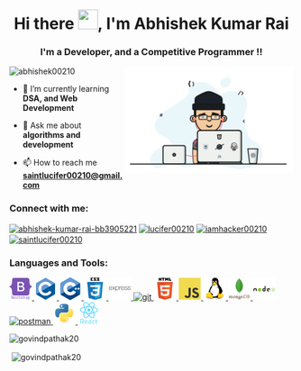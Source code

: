 <h1 align="center">Hi there <img src="https://raw.githubusercontent.com/MartinHeinz/MartinHeinz/master/wave.gif" width="35" height = "35">, I'm Abhishek Kumar Rai</h1>
<h3 align="center">I'm a Developer, and a Competitive Programmer !!</h3>
<img align="right" alt="Coding" width="300" src="https://raw.githubusercontent.com/SandunWebDev/SandunWebDev/main/assets/developer_coding_1.gif">

<p align="left"> <img src="https://komarev.com/ghpvc/?username=abhishek00210&label=Profile%20views&color=0e75b6&style=flat" alt="abhishek00210" /> </p>

- 🌱 I’m currently learning **DSA, and Web Development**

- 💬 Ask me about **algorithms and development**

- 📫 How to reach me **saintlucifer00210@gmail.com**

<h3 align="left">Connect with me:</h3>
<p align="left">
<a href="https://www.linkedin.com/in/abhishek-kumar-rai-bb3905221/" target="blank"><img align="center" src="https://raw.githubusercontent.com/rahuldkjain/github-profile-readme-generator/master/src/images/icons/Social/linked-in-alt.svg" alt="abhishek-kumar-rai-bb3905221" height="30" width="40" /></a>
<a href="https://www.codechef.com/users/lucifer00210" target="blank"><img align="center" src="https://img.icons8.com/plasticine/100/000000/codechef.png" alt="lucifer00210" height="30" width="40" /></a>
<a href="https://codeforces.com/profile/iamhacker00210" target="blank"><img align="center" src="https://raw.githubusercontent.com/rahuldkjain/github-profile-readme-generator/master/src/images/icons/Social/codeforces.svg" alt="iamhacker00210" height="30" width="40" /></a>
<a href="https://leetcode.com/saintlucifer00210/" target="blank"><img align="center" src="https://raw.githubusercontent.com/rahuldkjain/github-profile-readme-generator/master/src/images/icons/Social/leet-code.svg" alt="saintlucifer00210" height="30" width="40" /></a>
</p>

<h3 align="left">Languages and Tools:</h3>
<p align="left"> <a href="https://getbootstrap.com" target="_blank" rel="noreferrer"> <img src="https://raw.githubusercontent.com/devicons/devicon/master/icons/bootstrap/bootstrap-plain-wordmark.svg" alt="bootstrap" width="40" height="40"/> </a> <a href="https://www.cprogramming.com/" target="_blank" rel="noreferrer"> <img src="https://raw.githubusercontent.com/devicons/devicon/master/icons/c/c-original.svg" alt="c" width="40" height="40"/> </a> <a href="https://www.w3schools.com/cpp/" target="_blank" rel="noreferrer"> <img src="https://raw.githubusercontent.com/devicons/devicon/master/icons/cplusplus/cplusplus-original.svg" alt="cplusplus" width="40" height="40"/> </a> <a href="https://www.w3schools.com/css/" target="_blank" rel="noreferrer"> <img src="https://raw.githubusercontent.com/devicons/devicon/master/icons/css3/css3-original-wordmark.svg" alt="css3" width="40" height="40"/> </a> <a href="https://expressjs.com" target="_blank" rel="noreferrer"> <img src="https://raw.githubusercontent.com/devicons/devicon/master/icons/express/express-original-wordmark.svg" alt="express" width="40" height="40"/> </a> <a href="https://git-scm.com/" target="_blank" rel="noreferrer"> <img src="https://www.vectorlogo.zone/logos/git-scm/git-scm-icon.svg" alt="git" width="40" height="40"/> </a> <a href="https://www.w3.org/html/" target="_blank" rel="noreferrer"> <img src="https://raw.githubusercontent.com/devicons/devicon/master/icons/html5/html5-original-wordmark.svg" alt="html5" width="40" height="40"/> </a> <a href="https://developer.mozilla.org/en-US/docs/Web/JavaScript" target="_blank" rel="noreferrer"> <img src="https://raw.githubusercontent.com/devicons/devicon/master/icons/javascript/javascript-original.svg" alt="javascript" width="40" height="40"/> </a> <a href="https://www.linux.org/" target="_blank" rel="noreferrer"> <img src="https://raw.githubusercontent.com/devicons/devicon/master/icons/linux/linux-original.svg" alt="linux" width="40" height="40"/> </a> <a href="https://www.mongodb.com/" target="_blank" rel="noreferrer"> <img src="https://raw.githubusercontent.com/devicons/devicon/master/icons/mongodb/mongodb-original-wordmark.svg" alt="mongodb" width="40" height="40"/> </a> <a href="https://nodejs.org" target="_blank" rel="noreferrer"> <img src="https://raw.githubusercontent.com/devicons/devicon/master/icons/nodejs/nodejs-original-wordmark.svg" alt="nodejs" width="40" height="40"/> </a> <a href="https://postman.com" target="_blank" rel="noreferrer"> <img src="https://www.vectorlogo.zone/logos/getpostman/getpostman-icon.svg" alt="postman" width="40" height="40"/> </a> <a href="https://www.python.org" target="_blank" rel="noreferrer"> <img src="https://raw.githubusercontent.com/devicons/devicon/master/icons/python/python-original.svg" alt="python" width="40" height="40"/> </a> <a href="https://reactjs.org/" target="_blank" rel="noreferrer"> <img src="https://raw.githubusercontent.com/devicons/devicon/master/icons/react/react-original-wordmark.svg" alt="react" width="40" height="40"/> </a>  </p>

<p><img align="left" src="https://github-readme-stats.vercel.app/api/top-langs?username=abhishek00210&show_icons=true&locale=en&layout=compact" alt="govindpathak20" /></p><br>

<p>&nbsp;<img align="center" src="https://github-readme-stats.vercel.app/api?username=abhishek00210&show_icons=true&locale=en" alt="govindpathak20" /></p>
